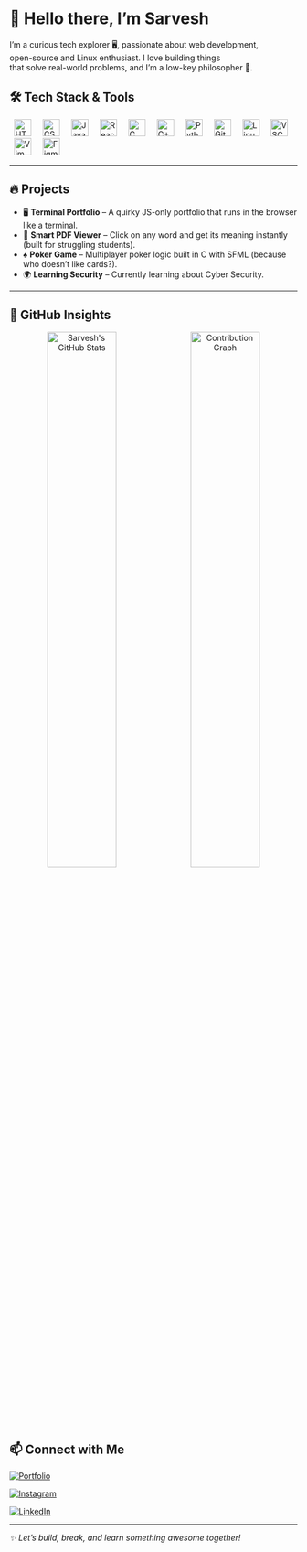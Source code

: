  <h1>
      👋 Hello there, I’m Sarvesh
      </h1>
      
 <p>
        I’m a curious tech explorer 🖥️, passionate about web development,<br/>
        open-source and Linux enthusiast. I love building things<br/>
        that solve real-world problems, and I’m a low-key philosopher 🧠.
  </p>




## 🛠 Tech Stack & Tools

<p align="left">
  <img alt="HTML5"      src="https://cdn.jsdelivr.net/gh/devicons/devicon/icons/html5/html5-original.svg"         width="30" hspace="8" />  
  <img alt="CSS3"       src="https://cdn.jsdelivr.net/gh/devicons/devicon/icons/css3/css3-original.svg"           width="30" hspace="8" />  
  <img alt="JavaScript" src="https://cdn.jsdelivr.net/gh/devicons/devicon/icons/javascript/javascript-original.svg"   width="30" hspace="8" />  
  <img alt="React"      src="https://cdn.jsdelivr.net/gh/devicons/devicon/icons/react/react-original.svg"         width="30" hspace="8" />  
  <img alt="C"          src="https://cdn.jsdelivr.net/gh/devicons/devicon/icons/c/c-original.svg"                 width="30" hspace="8" />  
  <img alt="C++"        src="https://cdn.jsdelivr.net/gh/devicons/devicon/icons/cplusplus/cplusplus-original.svg"   width="30" hspace="8" />  
  <img alt="Python"     src="https://cdn.jsdelivr.net/gh/devicons/devicon/icons/python/python-original.svg"         width="30" hspace="8" />  
  <img alt="Git"        src="https://cdn.jsdelivr.net/gh/devicons/devicon/icons/git/git-original.svg"               width="30" hspace="8" />  
  <img alt="Linux"      src="https://cdn.jsdelivr.net/gh/devicons/devicon/icons/linux/linux-original.svg"           width="30" hspace="8" />  
  <img alt="VSCode"     src="https://cdn.jsdelivr.net/gh/devicons/devicon/icons/vscode/vscode-original.svg"         width="30" hspace="8" />  
  <img alt="Vim"        src="https://cdn.jsdelivr.net/gh/devicons/devicon/icons/vim/vim-original.svg"               width="30" hspace="8" />  
  <img alt="Figma"      src="https://cdn.jsdelivr.net/gh/devicons/devicon/icons/figma/figma-original.svg"           width="30" hspace="8" />  
</p>



---

## 🔥 Projects

- 🖥️ **Terminal Portfolio** – A quirky JS-only portfolio that runs in the browser like a terminal.  
- 📘 **Smart PDF Viewer** – Click on any word and get its meaning instantly (built for struggling students).  
- ♠️ **Poker Game** – Multiplayer poker logic built in C with SFML (because who doesn’t like cards?).  
- 🌍 **Learning Security** – Currently learning about Cyber Security.

---

## 🚀 GitHub Insights

<p align="center">
  <!-- Overall GitHub Stats -->
  <img 
    src="https://github-readme-stats.vercel.app/api?username=root-sarvesh&show_icons=true&theme=radical&count_private=true" 
    alt="Sarvesh's GitHub Stats" 
    width="49%" 
  />
  <!-- Contribution Graph -->
  <img 
    src="https://github-readme-activity-graph.vercel.app/graph?username=root-sarvesh&theme=react-dark&area=true" 
    alt="Contribution Graph" 
    width="49%" 
  />
</p>


## 📫 Connect with Me

<p align="center">
  
  [![Portfolio](https://img.shields.io/badge/Portfolio-website-blue?style=for-the-badge&logo=google-chrome)](https://my-portfolio-sable-theta-40.vercel.app/)  
  
  [![Instagram](https://img.shields.io/badge/Instagram-%40sarvesh__kp-E4405F?style=for-the-badge&logo=instagram&logoColor=white)](https://instagram.com/sarvesh__kp) 
  
  [![LinkedIn](https://img.shields.io/badge/LinkedIn-Sarvesh-blue?style=for-the-badge&logo=linkedin)](https://www.linkedin.com/in/sarvesh-k-p-98006b310/)
  
</p>

---

_✨ Let’s build, break, and learn something awesome together!_
